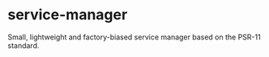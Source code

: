 # service-manager
Small, lightweight and factory-biased service manager based on the PSR-11 standard.
